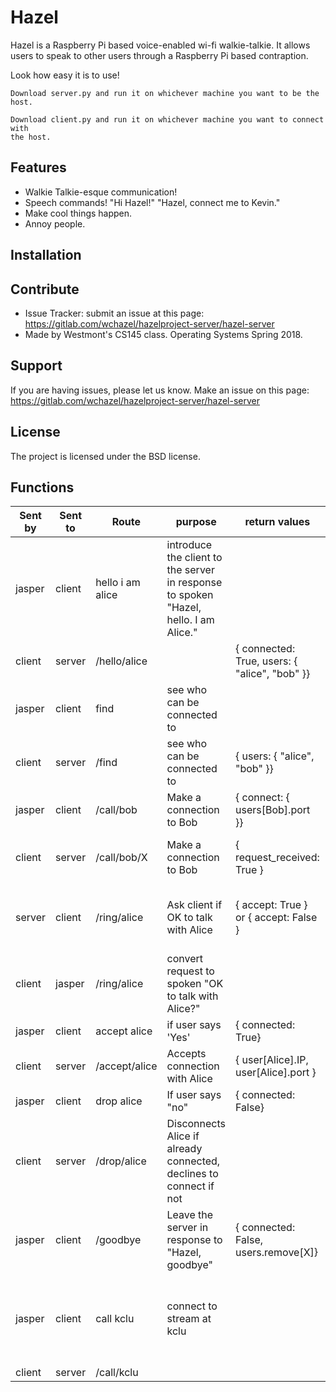 Hazel
========

Hazel is a Raspberry Pi based voice-enabled wi-fi walkie-talkie.  It allows users to speak to other
users through a Raspberry Pi based contraption.

Look how easy it is to use!

    Download server.py and run it on whichever machine you want to be the host.

    Download client.py and run it on whichever machine you want to connect with
    the host.


Features
--------

- Walkie Talkie-esque communication!
- Speech commands!  "Hi Hazel!"  "Hazel, connect me to Kevin."
- Make cool things happen.
- Annoy people.

Installation
------------



Contribute
----------

- Issue Tracker: submit an issue at this page: https://gitlab.com/wchazel/hazelproject-server/hazel-server
- Made by Westmont's CS145 class.  Operating Systems Spring 2018.

Support
-------

If you are having issues, please let us know.
Make an issue on this page: https://gitlab.com/wchazel/hazelproject-server/hazel-server

License
-------

The project is licensed under the BSD license.


Functions
---------

|Sent by | Sent to | Route | purpose | return values | side effect | comments |
|  ------ | ------ | ------ | ------ | ------ | ------ | ------ |
|  jasper | client | hello i am alice | introduce the client to the server in response to spoken "Hazel, hello. I am Alice." |  | http://server:1007/hello/alice | We could have the actual words spoken to hazel be "Hazel I am Alice" with 'hello' implied. |
|  client | server | /hello/alice |  | { connected: True, users: { "alice", "bob" }} | Insert alice, ipnumber into users{} |  |
|  jasper | client | find | see who can be connected to |  | http://server:1007/find |  |
|  client | server | /find | see who can be connected to | { users: { "alice", "bob" }} | none |  |
|  jasper | client | /call/bob | Make a connection to Bob | { connect: { users[Bob].port }} | open up streaming port X, http://server:1007/call/bob/X  |  |
|  client | server | /call/bob/X | Make a connection to Bob | { request_received: True } | Receives a request to connect with caller<br/>sets user[Alice].IP=X<br/>http://user[bob].IP/ring/alice |  |
|  server | client | /ring/alice | Ask client if OK to talk with Alice | { accept: True } or { accept: False } | Asks the person to "answer" the call, and start to conversation.<br/>if (accept) then http://user[alice].IP/accept/bob<br/>else http://user[alice].IP/drop/bob |  |
|  client | jasper | /ring/alice | convert request to spoken "OK to talk with Alice?" |  | Listen for Yes/No response |  |
|  jasper | client | accept alice | if user says 'Yes' | { connected: True} | http://server:1007/accept/alice |  |
|  client | server | /accept/alice | Accepts connection with Alice | { user[Alice].IP, user[Alice].port } | bob connects stream to user[alice].IP:user[alice].Port |  |
|  jasper | client | drop alice | If user says "no" | { connected: False} | http://server:1007/drop/alice |  |
|  client | server | /drop/alice | Disconnects Alice if already connected, declines to connect if not |  | Drops connection to Alice but still allows for other connections |  |
|  jasper | client | /goodbye | Leave the server in response to "Hazel, goodbye" | { connected: False, users.remove[X]} | Removes user from the user JSON array |  |
|  jasper | client | call kclu | connect to stream at kclu |  |  | the url is https://kclustream.callutheran.edu:8090/kclump3?id=jp_audio_0<br/>This can be done by adding a special user{} entry called kclu and attaching it to a port Z on the server, and passing the server's IP and port Z to the client... |
|  client | server | /call/kclu |  |  | http://client:1007/ring/kclu/kcluPort |  |

